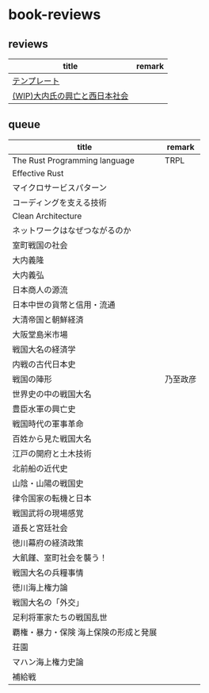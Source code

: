 # book-reviews

## reviews

| title | remark |
| --- | --- |
| [テンプレート](./docs/template.md) |  |
| [(WIP)大内氏の興亡と西日本社会](./docs/oouchi_shi_no_koubou_to_nishinihon_syakai.md) |  |

## queue
| title | remark |
| --- | --- |
| The Rust Programming language | TRPL |
| Effective Rust |  |
| マイクロサービスパターン |  |
| コーディングを支える技術 |  |
| Clean Architecture |  |
| ネットワークはなぜつながるのか |  |
| 室町戦国の社会 |  |
| 大内義隆 |  |
| 大内義弘 |  |
| 日本商人の源流 |  |
| 日本中世の貨幣と信用・流通 |  |
| 大清帝国と朝鮮経済 |  |
| 大阪堂島米市場 |  |
| 戦国大名の経済学 |  |
| 内戦の古代日本史 |  |
| 戦国の陣形 | 乃至政彦 |
| 世界史の中の戦国大名 |  |
| 豊臣水軍の興亡史 |  |
| 戦国時代の軍事革命 |  |
| 百姓から見た戦国大名 |  |
| 江戸の開府と土木技術 |  |
| 北前船の近代史 |  |
| 山陰・山陽の戦国史 |  |
| 律令国家の転機と日本 |  |
| 戦国武将の現場感覚 |  |
| 道長と宮廷社会 |  |
| 徳川幕府の経済政策 |  |
| 大飢饉、室町社会を襲う！ |  |
| 戦国大名の兵糧事情 |  |
| 徳川海上権力論 |  |
| 戦国大名の「外交」 |  |
| 足利将軍家たちの戦国乱世 |  |
| 覇権・暴力・保険 海上保険の形成と発展 |  |
| 荘園 |  |
| マハン海上権力史論 |  |
| 補給戦 |  |
